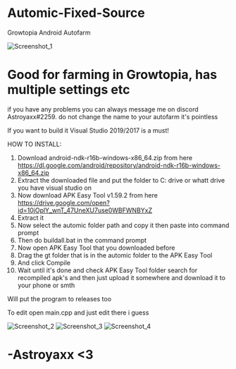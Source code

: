 # Automic-Fixed-Source
Growtopia Android Autofarm

![Screenshot_1](https://user-images.githubusercontent.com/87024607/124707246-3c073a00-df01-11eb-9f61-22b0d7fdf5b4.png)
# Good for farming in Growtopia, has multiple settings etc

if you have any problems you can always message me on discord Astroyaxx#2259.
do not change the name to your autofarm it's pointless

If you want to build it Visual Studio 2019/2017 is a must!


HOW TO INSTALL: 
1. Download android-ndk-r16b-windows-x86_64.zip from here https://dl.google.com/android/repository/android-ndk-r16b-windows-x86_64.zip
2. Extract the downloaded file and put the folder to C: drive or whatt drive you have visual studio on
3. Now download APK Easy Tool v1.59.2 from here https://drive.google.com/open?id=10jOplY_wnT_47UneXU7use0WBFWNBYxZ
4. Extract it
5. Now select the automic folder path and copy it then paste into command prompt
6. Then do buildall.bat in the command prompt
7. Now open APK Easy Tool that you downloaded before
8. Drag the gt folder that is in the automic folder to the APK Easy Tool
9. And click Compile
10. Wait until it's done and check APK Easy Tool folder search for recompiled apk's and then just upload it somewhere and download it to your phone or smth

Will put the program to releases too

To edit open main.cpp and just edit there i guess


![Screenshot_2](https://user-images.githubusercontent.com/87024607/124707249-3d386700-df01-11eb-9eae-d8d7e67e1092.png)
![Screenshot_3](https://user-images.githubusercontent.com/87024607/124707250-3dd0fd80-df01-11eb-849b-8723e27caa3d.png)
![Screenshot_4](https://user-images.githubusercontent.com/87024607/124707252-3dd0fd80-df01-11eb-82b7-ab6472e6249a.png)
# -Astroyaxx <3
